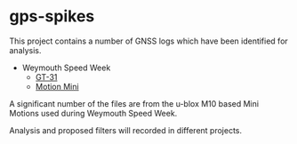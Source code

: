 # gps-spikes

This project contains a number of GNSS logs which have been identified for analysis.

- Weymouth Speed Week
  - [GT-31](gpslogs/gt-31/README.md)
  - [Motion Mini](gpslogs/motion/README.md)

A significant number of the files are from the u-blox M10 based Mini Motions used during Weymouth Speed Week.

Analysis and proposed filters will recorded in different projects.
